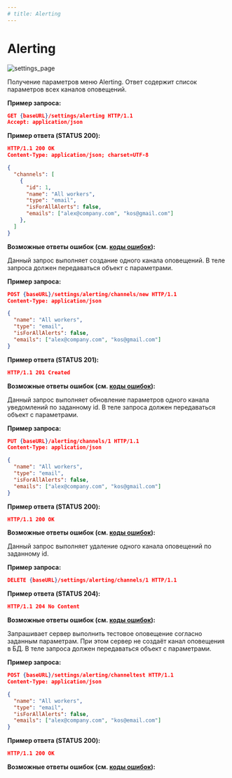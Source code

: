 ```yaml
---
# title: Alerting
---
```

# Alerting

![settings_page](/images/settings_page/alerting.png)

<req method="get" path="/settings/alerting" isArrow>

Получение параметров меню Alerting. Ответ содержит список параметров всех каналов оповещений.

**Пример запроса:**

```json
GET {baseURL}/settings/alerting HTTP/1.1
Accept: application/json
```

**Пример ответа (STATUS 200):**

```json
HTTP/1.1 200 OK
Content-Type: application/json; charset=UTF-8

{
  "channels": [
    {
      "id": 1,
      "name": "All workers",
      "type": "email",
      "isForAllAlerts": false,
      "emails": ["alex@company.com", "kos@gmail.com"]
    },
  ]
}
```

**Возможные ответы ошибок (см. [коды ошибок](/api/v1/errors.html)):**

</req>

<!-- ********************************************************************************************** 

-->
<req method="post" path="/settings/alerting/channels/new" isArrow>

Данный запрос выполняет создание одного канала оповещений.
В теле запроса должен передаваться объект с параметрами.

**Пример запроса:**

```json
POST {baseURL}/settings/alerting/channels/new HTTP/1.1
Content-Type: application/json

{
  "name": "All workers",
  "type": "email",
  "isForAllAlerts": false,
  "emails": ["alex@company.com", "kos@gmail.com"]
}
```

**Пример ответа (STATUS 201):**

```json
HTTP/1.1 201 Created
```

**Возможные ответы ошибок (см. [коды ошибок](/api/v1/errors.html)):**

</req>

<!-- **********************************************************************************************

-->
<req method="put" path="/settings/alerting/channels/{id}" isArrow>

Данный запрос выполняет обновление параметров одного канала уведомлений по заданному id.
В теле запроса должен передаваться объект с параметрами.

**Пример запроса:**

```json
PUT {baseURL}/alerting/channels/1 HTTP/1.1
Content-Type: application/json

{
  "name": "All workers",
  "type": "email",
  "isForAllAlerts": false,
  "emails": ["alex@company.com", "kos@gmail.com"]
}
```

**Пример ответа (STATUS 200):**

```json
HTTP/1.1 200 OK
```

**Возможные ответы ошибок (см. [коды ошибок](/api/v1/errors.html)):**

</req>

<!-- ********************************************************************************************** 

-->
<req method="delete" path="/settings/alerting/channels/{id}" isArrow>

Данный запрос выполняет удаление одного канала оповещений по заданному id.

**Пример запроса:**

```json
DELETE {baseURL}/settings/alerting/channels/1 HTTP/1.1
```

**Пример ответа (STATUS 204):**

```json
HTTP/1.1 204 No Content
```

**Возможные ответы ошибок (см. [коды ошибок](/api/v1/errors.html)):**

</req>

<!-- ********************************************************************************************** 

-->
<req method="post" path="/settings/alerting/channeltest" isArrow>

Запрашивает сервер выполнить тестовое оповещение согласно заданным параметрам. При этом сервер не создаёт канал оповещения в БД.
В теле запроса должен передаваться объект с параметрами.

**Пример запроса:**

```json
POST {baseURL}/settings/alerting/channeltest HTTP/1.1
Content-Type: application/json

{
  "name": "All workers",
  "type": "email",
  "isForAllAlerts": false,
  "emails": ["alex@company.com", "kos@email.com"]
}
```

**Пример ответа (STATUS 200):**

```json
HTTP/1.1 200 OK
```

**Возможные ответы ошибок (см. [коды ошибок](/api/v1/errors.html)):**

</req>